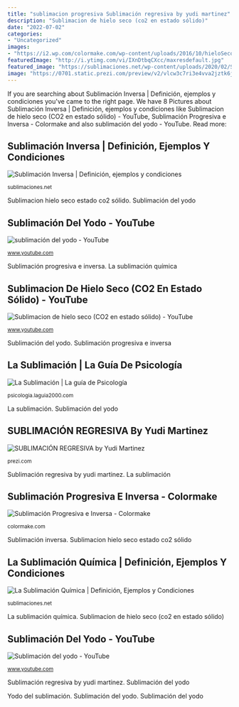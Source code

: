 ```yaml
---
title: "sublimacion progresiva Sublimación regresiva by yudi martinez"
description: "Sublimacion de hielo seco (co2 en estado sólido)"
date: "2022-07-02"
categories:
- "Uncategorized"
images:
- "https://i2.wp.com/colormake.com/wp-content/uploads/2016/10/hieloSeco1.jpg?fit=600%2C300&amp;ssl=1"
featuredImage: "http://i.ytimg.com/vi/IXnDtbqCXcc/maxresdefault.jpg"
featured_image: "https://sublimaciones.net/wp-content/uploads/2020/02/Sublimación-progresiva.jpg"
image: "https://0701.static.prezi.com/preview/v2/vlcw3c7ri3e4vva2jztk6jujax6jc3sachvcdoaizecfr3dnitcq_3_0.png"
---
```


If you are searching about Sublimación Inversa | Definición, ejemplos y condiciones you've came to the right page. We have 8 Pictures about Sublimación Inversa | Definición, ejemplos y condiciones like Sublimacion de hielo seco (CO2 en estado sólido) - YouTube, Sublimación Progresiva e Inversa - Colormake and also sublimación del yodo - YouTube. Read more:

## Sublimación Inversa | Definición, Ejemplos Y Condiciones

![Sublimación Inversa | Definición, ejemplos y condiciones](https://sublimaciones.net/wp-content/uploads/2020/03/Hoja-escarcha.jpg "Yodo del sublimación")

<small>sublimaciones.net</small>

Sublimacion hielo seco estado co2 sólido. Sublimación del yodo

## Sublimación Del Yodo - YouTube

![sublimación del yodo - YouTube](http://i.ytimg.com/vi/IXnDtbqCXcc/maxresdefault.jpg "Sublimación del yodo")

<small>www.youtube.com</small>

Sublimación progresiva e inversa. La sublimación química

## Sublimacion De Hielo Seco (CO2 En Estado Sólido) - YouTube

![Sublimacion de hielo seco (CO2 en estado sólido) - YouTube](https://i.ytimg.com/vi/_gOxBT1uBNQ/maxresdefault.jpg "Sublimación del yodo")

<small>www.youtube.com</small>

Sublimación del yodo. Sublimación progresiva e inversa

## La Sublimación | La Guía De Psicología

![La Sublimación | La guía de Psicología](https://psicologia.laguia2000.com/wp-content/uploads/2011/04/la-sublimación.jpg "Sublimación progresiva e inversa")

<small>psicologia.laguia2000.com</small>

La sublimación. Sublimación del yodo

## SUBLIMACIÓN REGRESIVA By Yudi Martinez

![SUBLIMACIÓN REGRESIVA by Yudi Martinez](https://0701.static.prezi.com/preview/v2/vlcw3c7ri3e4vva2jztk6jujax6jc3sachvcdoaizecfr3dnitcq_3_0.png "Sublimacion hielo seco estado co2 sólido")

<small>prezi.com</small>

Sublimación regresiva by yudi martinez. La sublimación

## Sublimación Progresiva E Inversa - Colormake

![Sublimación Progresiva e Inversa - Colormake](https://i2.wp.com/colormake.com/wp-content/uploads/2016/10/hieloSeco1.jpg?fit=600%2C300&amp;ssl=1 "Sublimación del yodo")

<small>colormake.com</small>

Sublimación inversa. Sublimacion hielo seco estado co2 sólido

## La Sublimación Química | Definición, Ejemplos Y Condiciones

![La Sublimación Química | Definición, Ejemplos y Condiciones](https://sublimaciones.net/wp-content/uploads/2020/02/Sublimación-progresiva.jpg "Sublimación regresiva by yudi martinez")

<small>sublimaciones.net</small>

La sublimación química. Sublimacion de hielo seco (co2 en estado sólido)

## Sublimación Del Yodo - YouTube

![Sublimación del yodo - YouTube](https://i.ytimg.com/vi/sPDSE6DrE4c/hqdefault.jpg "La sublimación")

<small>www.youtube.com</small>

Sublimación regresiva by yudi martinez. Sublimación del yodo

Yodo del sublimación. Sublimación del yodo. Sublimación del yodo
